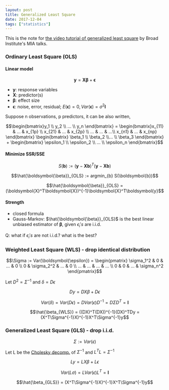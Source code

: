 ```yaml
---
layout: post
title: Generalized Least Square
date: 2017-12-04
tags: ["statistics"]
---
```


This is the note for [the video tutorial of generalized least square](https://www.youtube.com/watch?v=XEne6yD7zmo&list=PLlMMtlgw6qNjROoMNTBQjAcdx53kV50cS) by Broad Institute's MIA talks.

### Ordinary Least Square (OLS)

#### Linear model

$$\textbf{y} = \textbf{X} \boldsymbol{\beta} + \boldsymbol{\epsilon}$$

- $\textbf{y}$: response variables
- $\textbf{X}$: predictor(s)
- $\mathbf{\beta}$: effect size
- $\mathbf{\epsilon}$: noise, error, residual; $E(\boldsymbol{\epsilon})=0, Var(\boldsymbol{\epsilon})=\sigma^2\textbf{I}$

Suppose n observations, p predictors, it can be also written,

$$\begin{bmatrix}y_1 \\ y_2 \\ ... \\ y_n \end{bmatrix} = \begin{bmatrix}x_{11} & ... & x_{1p} \\ x_{21} & ... & x_{2p} \\ ... & ... & ...\\ x_{n1} & ...  & x_{np} \end{bmatrix} \begin{bmatrix} \beta_1 \\ \beta_2 \\... \\ \beta_3 \end{bmatrix} + \begin{bmatrix} \epsilon_1 \\ \epsilon_2 \\ ... \\ \epsilon_n \end{bmatrix}$$

#### Minimize SSR/SSE

$$S(\boldsymbol{b}) := (\boldsymbol{y} - \boldsymbol{Xb})^T(\boldsymbol{y}-\boldsymbol{Xb})$$

$$\hat{\boldsymbol{\beta}}_{OLS} := argmin_{b} S(\boldsymbol{b})$$

$$\hat{\boldsymbol{\beta}}_{OLS} = (\boldsymbol{X}^T\boldsymbol{X})^{-1}\boldsymbol{X}^T\boldsymbol{y}$$

#### Strength

- closed formula
- Gauss-Markov: $\hat{\boldsymbol{\beta}}_{OLS}$ is the best linear unbiased estimator of $\boldsymbol{\beta}$, given $\epsilon_i's$ are i.i.d.

Q: what if $\epsilon_i's$ are not i.i.d.? what is the best?

### Weighted Least Square (WLS) - drop identical distribution

$$\Sigma := Var(\boldsymbol{\epsilon}) =  \begin{pmatrix} \sigma_1^2 & 0 & ... & 0 \\ 0 & \sigma_2^2 & ... & 0 \\ ... & ... & ... & ... \\ 0 & 0 &  ... & \sigma_n^2 \end{pmatrix}$$

Let $D^2 = \Sigma^{-1}$ and $\delta = D\epsilon$

$$Dy = DX\beta + D\epsilon$$

$$Var(\delta) = Var(D\epsilon) = DVar(\epsilon)D^{-1} = D\Sigma D^T = \textbf{I}$$

$$\hat{\beta_{WLS}} = ((DX)^T(DX))^{-1}(DX)^TDy = (X^T\Sigma^{-1}X)^{-1}X^T\Sigma^{-1}y$$

### Generalized Least Square (GLS) - drop i.i.d.

$$\Sigma:= Var(\epsilon)$$

Let L be the [Cholesky decomp.](https://en.wikipedia.org/wiki/Cholesky_decomposition) of $\Sigma^{-1}$ and $L^TL = \Sigma^{-1}$

$$Ly = LX\beta + L\epsilon$$

$$Var(L\sigma) = LVar(\epsilon)L^T = \textbf{I}$$

$$\hat{\beta_{GLS}} = (X^T\Sigma^{-1}X)^{-1}X^T\Sigma^{-1}y$$


